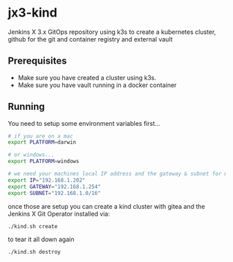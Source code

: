 # jx3-kind

Jenkins X 3.x GitOps repository using k3s to create a kubernetes cluster, github for the git and container registry and external vault

## Prerequisites
* Make sure you have created a cluster using k3s.
* Make sure you have vault running in a docker container

## Running

You need to setup some environment variables first...

```bash
# if you are on a mac
export PLATFORM=darwin

# or windows...
export PLATFORM=windows

# we need your machines local IP address and the gateway & subnet for making the docker network:
export IP="192.168.1.202"
export GATEWAY="192.168.1.254"
export SUBNET="192.168.1.0/16"
```

once those are setup you can create a kind cluster with gitea and the Jenkins X Git Operator installed via:

```bash
./kind.sh create
```

to tear it all down again

```bash
./kind.sh destroy
```

